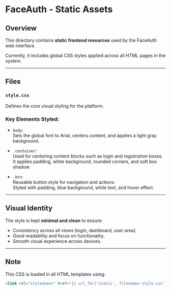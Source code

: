 # FaceAuth - Static Assets

## Overview

This directory contains **static frontend resources** used by the FaceAuth web interface.

Currently, it includes global CSS styles applied across all HTML pages in the system.

---

## Files

### `style.css`
Defines the core visual styling for the platform.

### Key Elements Styled:

- `body`:  
  Sets the global font to Arial, centers content, and applies a light gray background.

- `.container`:  
  Used for centering content blocks such as login and registration boxes.  
  It applies padding, white background, rounded corners, and soft box shadow.

- `.btn`:  
  Reusable button style for navigation and actions.  
  Styled with padding, blue background, white text, and hover effect.

---

## Visual Identity

The style is kept **minimal and clean** to ensure:

- Consistency across all views (login, dashboard, user area).
- Good readability and focus on functionality.
- Smooth visual experience across devices.

---

## Note

This CSS is loaded in all HTML templates using:

```html
<link rel="stylesheet" href="{{ url_for('static', filename='style.css') }}">
